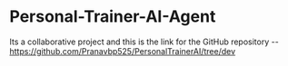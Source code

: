 # Personal-Trainer-AI-Agent

Its a collaborative project and this is the link for the GitHub repository -- https://github.com/Pranavbp525/PersonalTrainerAI/tree/dev
